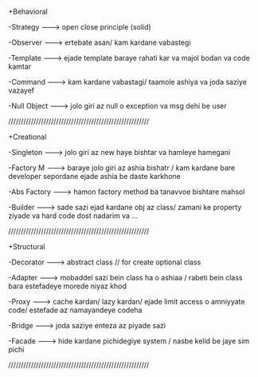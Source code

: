 +Behavioral

-Strategy ---> open close principle (solid)

-Observer ---> ertebate asan/ kam kardane vabastegi

-Template ---> ejade template baraye rahati kar va majol bodan va code kamtar

-Command ---> kam kardane vabastagi/ taamole ashiya va joda saziye vazayef

-Null Object ---> jolo giri az null o exception va msg dehi be user

////////////////////////////////////////////////////////

+Creational

-Singleton ---> jolo giri az new haye bishtar va hamleye hamegani

-Factory M ---> baraye jolo giri az ashia bishatr / kam kardane bare developer sepordane ejade ashia be daste karkhone

-Abs Factory ---> hamon factory method ba tanavvoe bishtare mahsol

-Builder ---> sade sazi ejad kardane obj az class/ zamani ke property ziyade va hard code dost nadarim va ... 

////////////////////////////////////////////////////////

+Structural

-Decorator ---> abstract class // for create optional class

-Adapter ---> mobaddel sazi bein class ha o ashiaa / rabeti bein class bara estefadeye morede niyaz khod

-Proxy ---> cache kardan/ lazy kardan/ ejade limit access o amniyyate code/ estefade az namayandeye codeha

-Bridge ---> joda saziye enteza az piyade sazi

-Facade ---> hide kardane pichidegiye system / nasbe kelid be jaye sim pichi

////////////////////////////////////////////////////////







